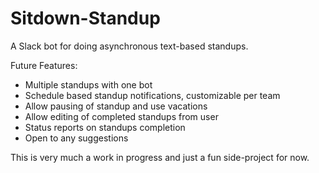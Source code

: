 # Sitdown-Standup

A Slack bot for doing asynchronous text-based standups.

Future Features:
- Multiple standups with one bot
- Schedule based standup notifications, customizable per team
- Allow pausing of standup and use vacations
- Allow editing of completed standups from user
- Status reports on standups completion
- Open to any suggestions

This is very much a work in progress and just a fun side-project for now.

